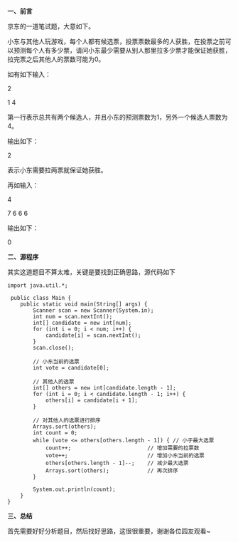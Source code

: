 **一、前言**

京东的一道笔试题，大意如下。

小东与其他人玩游戏，每个人都有候选票，投票票数最多的人获胜，在投票之前可以预测每个人有多少票，请问小东最少需要从别人那里拉多少票才能保证她获胜，拉完票之后其他人的票数可能为0。

如有如下输入：

2

1 4

第一行表示总共有两个候选人，并且小东的预测票数为1，另外一个候选人票数为4。

输出如下：

2

表示小东需要拉两票就保证她获胜。

再如输入：

4

7 6 6 6

输出如下：

0

**二、源程序**

其实这道题目不算太难，关键是要找到正确思路，源代码如下

    
    
    import java.util.*;  
      
     public class Main {  
        public static void main(String[] args) {  
            Scanner scan = new Scanner(System.in);  
            int num = scan.nextInt();  
            int[] candidate = new int[num];  
            for (int i = 0; i < num; i++) {  
                candidate[i] = scan.nextInt();  
            }  
            scan.close();  
      
            // 小东当前的选票  
            int vote = candidate[0];  
      
            // 其他人的选票  
            int[] others = new int[candidate.length - 1];  
            for (int i = 0; i < candidate.length - 1; i++) {  
                others[i] = candidate[i + 1];  
            }  
      
            // 对其他人的选票进行排序  
            Arrays.sort(others);  
            int count = 0;  
            while (vote <= others[others.length - 1]) { // 小于最大选票  
                count++;                        // 增加需要的拉票数  
                vote++;                         // 增加小东当前的选票  
                others[others.length - 1]--;    // 减少最大选票  
                Arrays.sort(others);            // 再次排序  
            }  
      
            System.out.println(count);  
        }  
    }

**三、总结**

首先需要好好分析题目，然后找好思路，这很很重要，谢谢各位园友观看~

